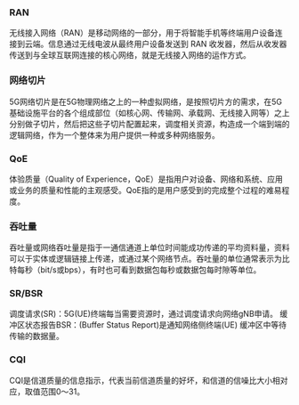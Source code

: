 ### RAN
无线接入网络（RAN）是移动网络的一部分，用于将智能手机等终端用户设备连接到云端。信息通过无线电波从最终用户设备发送到 RAN 收发器，然后从收发器传送到与全球互联网连接的核心网络，就是无线接入网络的运作方式。
### 网络切片
5G网络切片是在5G物理网络之上的一种虚拟网络，是按照切片方的需求，在5G基础设施平台的各个组成部位（如核心网、传输网、承载网、无线接入网等）之上分别做子切片，然后把这些子切片配置起来，调度相关资源，构造成一个端到端的逻辑网络，作为一个整体来为用户提供一种或多种网络服务。
### QoE
体验质量（Quality of Experience，QoE）是指用户对设备、网络和系统、应用或业务的质量和性能的主观感受。QoE指的是用户感受到的完成整个过程的难易程度。
### 吞吐量
吞吐量或网络吞吐量是指于一通信通道上单位时间能成功传递的平均资料量，资料可以于实体或逻辑链接上传递，或通过某个网络节点。吞吐量的单位通常表示为比特每秒（bit/s或bps），有时也可看到数据包每秒或数据包每时隙等单位。
### SR/BSR
调度请求(SR)：5G(UE)终端每当需要资源时，通过调度请求向网络gNB申请。
缓冲区状态报告BSR：(Buffer Status Report)是通知网络侧终端(UE) 缓冲区中等待传输的数据量。
### CQI
CQI是信道质量的信息指示，代表当前信道质量的好坏，和信道的信噪比大小相对应，取值范围0～31。
